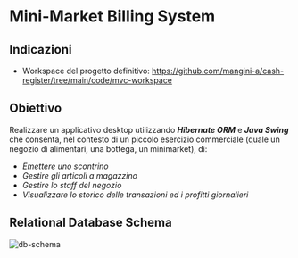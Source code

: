 # Mini-Market Billing System

## Indicazioni
- Workspace del progetto definitivo: https://github.com/mangini-a/cash-register/tree/main/code/mvc-workspace

## Obiettivo
Realizzare un applicativo desktop utilizzando ***Hibernate ORM*** e ***Java Swing*** che consenta, nel contesto di un piccolo esercizio commerciale (quale un negozio di alimentari, una bottega, un minimarket), di:
- *Emettere uno scontrino*
- *Gestire gli articoli a magazzino*
- *Gestire lo staff del negozio*
- *Visualizzare lo storico delle transazioni ed i profitti giornalieri*

## Relational Database Schema
![db-schema](https://github.com/user-attachments/assets/bb586e37-889b-4b7c-9419-419cc59f167d)
